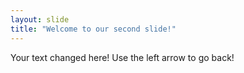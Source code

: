 ```yaml
---
layout: slide
title: "Welcome to our second slide!"
---
```

Your text changed here!
Use the left arrow to go back!
